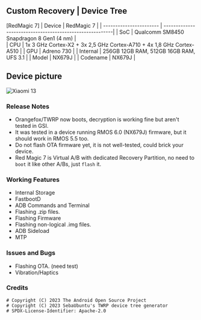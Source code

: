 ## Custom Recovery | Device Tree
[RedMagic 7]
| Device                  | RedMagic 7                                          |
| ----------------------- | ---------------------------------------------------------|
| SoC                     | Qualcomm SM8450 Snapdragon 8 Gen1 (4 nm)                      |      
| CPU                     | 1x 3 GHz Cortex-X2 + 3x 2,5 GHz Cortex-A710 + 4x 1,8 GHz Cortex-A510 |
| GPU                     | Adreno 730                                             |
| Internal                | 256GB 12GB RAM, 512GB 16GB RAM, UFS 3.1                 |
| Model                   | NX679J |
| Codename                | NX679J |

## Device picture

![Xiaomi 13](https://t.ctcdn.com.br/FcaDuDgKQbBiqgTfblnEd7BqAaI=/fit-in/400x400/filters:format(webp):fill(transparent):watermark(wm/prd.png,-32p,center,1,none,15)/i551878.png)

### Release Notes
* Orangefox/TWRP now boots, decryption is working fine but aren't tested in GSI.
* It was tested in a device running RMOS 6.0 (NX679J) firmware, but it should work in RMOS 5.5 too.
* Do not flash OTA firmware yet, it is not well-tested, could brick your device.
* Red Magic 7 is Virtual A/B with dedicated Recovery Partition, no need to `boot` it like other A/Bs, just `flash` it.

### Working Features
* Internal Storage
* FastbootD
* ADB Commands and Terminal
* Flashing .zip files.
* Flashing Firmware
* Flashing non-logical .img files.
* ADB Sideload
* MTP

### Issues and Bugs
* Flashing OTA. (need test)
* Vibration/Haptics

### Credits
```
# Copyright (C) 2023 The Android Open Source Project
# Copyright (C) 2023 SebaUbuntu's TWRP device tree generator
# SPDX-License-Identifier: Apache-2.0
```
